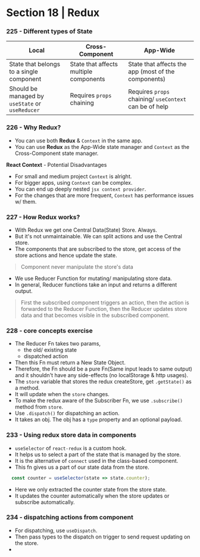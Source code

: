 # Section 18 | Redux

### 225 - Different types of State

| Local | Cross-Component | App-Wide |
| ------ | ------ | ------- |
| State that belongs to a single component | State that affects multiple components | State that affects the app (most of the components) |
| Should be managed by `useState` or `useReducer` | Requires `props` chaining | Requires `props` chaining/ `useContext` can be of help |

### 226 - Why Redux?

* You can use both **Redux** & `Context` in the same app. 
* You can use **Redux** as the App-Wide state manager and `Context` as the Cross-Component state manager.

**React Context** - Potential Disadvantages

* For small and medium project `Context` is alright.
* For bigger apps, using `Context` can be complex.
* You can end up deeply nested `jsx context provider`.
* For the changes that are more frequent, `Context` has performance issues w/ them.


### 227 - How Redux works?

* With Redux we get one Central Data(State) Store. Always.
* But it's not unmaintainable. We can split actions and use the Central store.
* The components that are subscribed to the store, get access of the store actions and hence update the state.

> Component never manipulate the store's data

* We use Reducer Function for mutating/ manipulating store data.
* In general, Reducer functions take an input and returns a different output.

> First the subscribed component triggers an action, then the action is forwarded to the Reducer Function, then the Reducer updates store data and that becomes visible in the subscribed component.


### 228 - core concepts exercise

* The Reducer Fn takes two params, 
	- the old/ existing state
	- dispatched action
* Then this Fn must return a New State Object.
* Therefore, the Fn should be a pure Fn(Same input leads to same output) and it shouldn't have any side-effects (no localStorage & http usages).
* The `store` variable that stores the redux createStore, get `.getState()` as a method. 
* It will update when the `store` changes.
* To make the redux aware of the Subscriber Fn, we use `.subscribe()` method from `store`.
* Use `.dispatch()` for dispatching an action. 
* It takes an obj. The obj has a `type` property and an optional payload.


### 233 - Using redux store data in components

* `useSelector` of `react-redux` is a custom hook.
* It helps us to select a part of the state that is managed by the store.
* It is the alternative of `connect` used in the class-based component.
* This fn gives us a part of our state data from the store.

```js
  const counter = useSelector(state => state.counter);
```

* Here we only extracted the counter state from the store state.
* It updates the counter automatically when the store updates or subscribe automatically.

### 234 - dispatching actions from component

* For dispatching, use `useDispatch`.
* Then pass types to the dispatch on trigger to send request updating on the store.
* 






